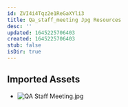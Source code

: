 ```yaml
---
id: ZVI4i4Tqz2e1ReGaXYli3
title: Qa_staff_meeting Jpg Resources
desc: ''
updated: 1645225706403
created: 1645225706403
stub: false
isDir: true
---
```

## Imported Assets
- ![QA Staff Meeting.jpg](/assets/qa-staff-meeting.jpg)
